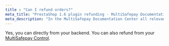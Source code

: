 ```yaml
---
title : "Can I refund orders?"
meta_title: "PrestaShop 1.6 plugin refunding - MultiSafepay Documentation Center"
meta_description: "In the MultiSafepay Documentation Center all relevant information regarding our Plugins and API. As well as Support pages for Payment Method, Tools and General Questions. You can also find the contact details of our Support Team and Integration Team."
---
```

Yes, you can directly from your backend.
You can also refund from your [MultiSafepay Control](https://merchant.multisafepay.com).
